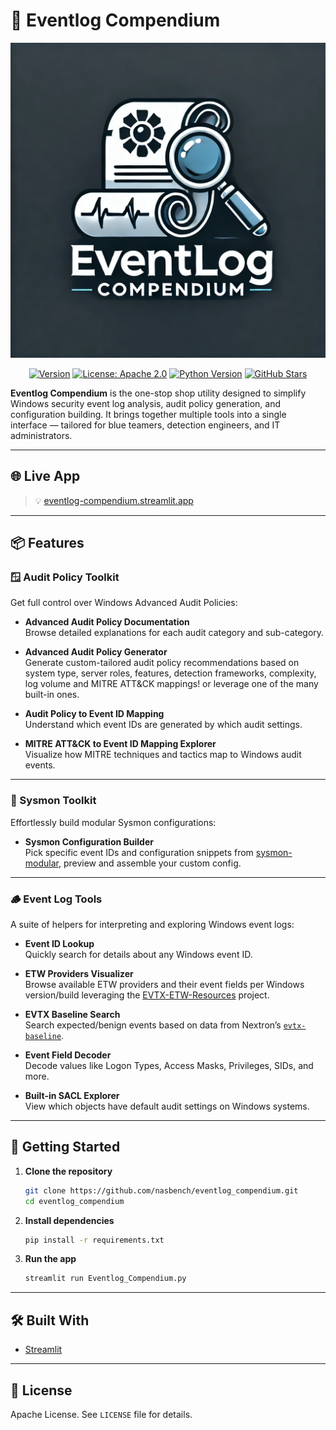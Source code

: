 # 📘 Eventlog Compendium

<p align="center">
  <img src="/images/EventLog-Compendium.png" alt="EventLog Compendium Banner" width="600"/>
</p>

<p align="center">
  <a href="#"><img alt="Version" src="https://img.shields.io/badge/version-1.0-blue.svg"></a>
  <a href="https://www.apache.org/licenses/LICENSE-2.0"><img alt="License: Apache 2.0" src="https://img.shields.io/badge/license-Apache%202.0-brightgreen.svg"></a>
  <a href="https://www.python.org/"><img alt="Python Version" src="https://img.shields.io/badge/python-3.10+-blue.svg"></a>
  <a href="https://github.com/nasbench/eventlog-compendium/stargazers"><img alt="GitHub Stars" src="https://img.shields.io/github/stars/nasbench/eventlog-compendium?style=social"></a>
</p>

**Eventlog Compendium** is the one-stop shop utility designed to simplify Windows security event log analysis, audit policy generation, and configuration building. It brings together multiple tools into a single interface — tailored for blue teamers, detection engineers, and IT administrators.

---

## 🌐 Live App

> 💡 [eventlog-compendium.streamlit.app](https://eventlog-compendium.streamlit.app/)

---

## 📦 Features

### 🪟 Audit Policy Toolkit

Get full control over Windows Advanced Audit Policies:

- **Advanced Audit Policy Documentation**  
  Browse detailed explanations for each audit category and sub-category.

- **Advanced Audit Policy Generator**  
  Generate custom-tailored audit policy recommendations based on system type, server roles, features, detection frameworks, complexity, log volume and MITRE ATT&CK mappings! or leverage one of the many built-in ones.

- **Audit Policy to Event ID Mapping**  
  Understand which event IDs are generated by which audit settings.

- **MITRE ATT&CK to Event ID Mapping Explorer**  
  Visualize how MITRE techniques and tactics map to Windows audit events.

---

### 🧠 Sysmon Toolkit

Effortlessly build modular Sysmon configurations:

- **Sysmon Configuration Builder**  
  Pick specific event IDs and configuration snippets from [sysmon-modular](https://github.com/olafhartong/sysmon-modular), preview and assemble your custom config.

---

### 🪵 Event Log Tools

A suite of helpers for interpreting and exploring Windows event logs:

- **Event ID Lookup**  
  Quickly search for details about any Windows event ID.

- **ETW Providers Visualizer**  
  Browse available ETW providers and their event fields per Windows version/build leveraging the [EVTX-ETW-Resources](https://github.com/nasbench/EVTX-ETW-Resources) project.

- **EVTX Baseline Search**  
  Search expected/benign events based on data from Nextron’s [`evtx-baseline`](https://github.com/NextronSystems/evtx-baseline).

- **Event Field Decoder**  
  Decode values like Logon Types, Access Masks, Privileges, SIDs, and more.

- **Built-in SACL Explorer**  
  View which objects have default audit settings on Windows systems.

---

## 🚀 Getting Started

1. **Clone the repository**
   ```bash
   git clone https://github.com/nasbench/eventlog_compendium.git
   cd eventlog_compendium
   ```

2. **Install dependencies**
   ```bash
   pip install -r requirements.txt
   ```

3. **Run the app**
   ```bash
   streamlit run Eventlog_Compendium.py
   ```

---

## 🛠 Built With

- [Streamlit](https://streamlit.io/)

---

## 📄 License

Apache License. See `LICENSE` file for details.
